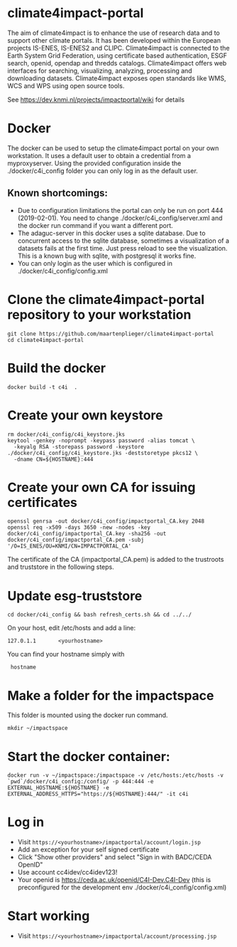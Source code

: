 # climate4impact-portal
The aim of climate4impact is to enhance the use of research data and to support other climate portals. It has been developed within the European projects IS-ENES, IS-ENES2 and CLIPC. Climate4impact is connected to the Earth System Grid Federation, using certificate based authentication, ESGF search, openid, opendap and thredds catalogs. Climate4impact offers web interfaces for searching, visualizing, analyzing, processing and downloading datasets.  Climate4impact exposes open standards like WMS, WCS and WPS using open source tools.

See https://dev.knmi.nl/projects/impactportal/wiki for details


# Docker

The docker can be used to setup the climate4impact portal on your own workstation. It uses a default user to obtain a credential from a myproxyserver. Using the provided configuration inside the ./docker/c4i_config folder you can only log in as the default user.

## Known shortcomings:
- Due to configuration limitations the portal can only be run on port 444 (2019-02-01). You need to change ./docker/c4i_config/server.xml and the docker run command if you want a different port.
- The adaguc-server in this docker uses a sqlite database. Due to concurrent access to the sqlite database, sometimes a visualization of a datasets fails at the first time. Just press reload to see the visualization. This is a known bug with sqlite, with postgresql it works fine.
- You can only login as the user which is configured in ./docker/c4i_config/config.xml

# Clone the climate4impact-portal repository to your workstation
```
git clone https://github.com/maartenplieger/climate4impact-portal
cd climate4impact-portal
```
# Build the docker
```
docker build -t c4i  .
```
# Create your own keystore
```
rm docker/c4i_config/c4i_keystore.jks
keytool -genkey -noprompt -keypass password -alias tomcat \
  -keyalg RSA -storepass password -keystore ./docker/c4i_config/c4i_keystore.jks -deststoretype pkcs12 \
  -dname CN=${HOSTNAME}:444
 ```
 
# Create your own CA for issuing certificates

```
openssl genrsa -out docker/c4i_config/impactportal_CA.key 2048
openssl req -x509 -days 3650 -new -nodes -key docker/c4i_config/impactportal_CA.key -sha256 -out docker/c4i_config/impactportal_CA.pem -subj '/O=IS_ENES/OU=KNMI/CN=IMPACTPORTAL_CA'
```
The certificate of the CA (impactportal_CA.pem) is added to the trustroots and truststore in the following steps.

# Update esg-truststore
```
cd docker/c4i_config && bash refresh_certs.sh && cd ../../
```

On your host, edit /etc/hosts and add a line:
```
127.0.1.1       <yourhostname>
```
You can find your hostname simply with
```
 hostname
 ```

# Make a folder for the impactspace 

This folder is mounted using the docker run command.
```
mkdir ~/impactspace
```

# Start the docker container:
```
docker run -v ~/impactspace:/impactspace -v /etc/hosts:/etc/hosts -v `pwd`/docker/c4i_config:/config/ -p 444:444 -e EXTERNAL_HOSTNAME:${HOSTNAME} -e EXTERNAL_ADDRESS_HTTPS="https://${HOSTNAME}:444/" -it c4i
```
# Log in
* Visit ```https://<yourhostname>/impactportal/account/login.jsp```
* Add an exception for your self signed certificate
* Click "Show other providers" and select "Sign in with BADC/CEDA OpenID"
* Use account cc4idev/cc4idev123!
* Your openid is https://ceda.ac.uk/openid/C4I-Dev.C4I-Dev (this is preconfigured for the development env ./docker/c4i_config/config.xml)

# Start working
* Visit ```https://<yourhostname>/impactportal/account/processing.jsp```

